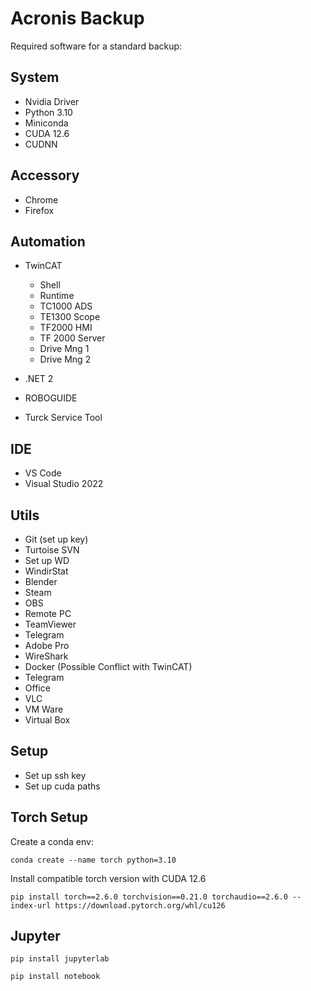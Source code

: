 # Acronis Backup


Required software for a standard backup:

## System

- Nvidia Driver
- Python 3.10
- Miniconda
- CUDA 12.6
- CUDNN

## Accessory

- Chrome
- Firefox


## Automation
- TwinCAT
    - Shell
    - Runtime
    - TC1000 ADS
    - TE1300 Scope
    - TF2000 HMI
    - TF 2000 Server
    - Drive Mng 1
    - Drive Mng 2


- .NET 2
- ROBOGUIDE
- Turck Service Tool

## IDE

- VS Code
- Visual Studio 2022

## Utils

- Git (set up key)
- Turtoise SVN
- Set up WD
- WindirStat
- Blender
- Steam
- OBS
- Remote PC
- TeamViewer
- Telegram
- Adobe Pro
- WireShark
- Docker (Possible Conflict with TwinCAT)
- Telegram
- Office
- VLC
- VM Ware
- Virtual Box

## Setup
- Set up ssh key
- Set up cuda paths


## Torch Setup

Create a conda env:

```
conda create --name torch python=3.10
```

Install compatible torch version with CUDA 12.6

```
pip install torch==2.6.0 torchvision==0.21.0 torchaudio==2.6.0 --index-url https://download.pytorch.org/whl/cu126
```

## Jupyter

```
pip install jupyterlab
```

```
pip install notebook
```
